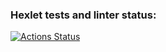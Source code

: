 ### Hexlet tests and linter status:
[![Actions Status](https://github.com/madtqwr/php-project-45/actions/workflows/hexlet-check.yml/badge.svg)](https://github.com/madtqwr/php-project-45/actions)
